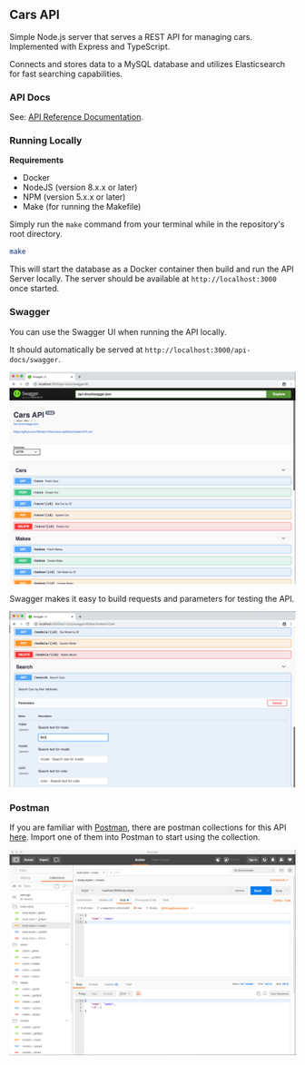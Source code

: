 ## Cars API

Simple Node.js server that serves a REST API for managing cars. Implemented with Express and TypeScript.

Connects and stores data to a MySQL database and utilizes Elasticsearch for fast searching capabilities.

### API Docs

See: [API Reference Documentation](https://github.com/William-Olson/cars-api/blob/master/API.md).

### Running Locally

**Requirements**

- Docker
- NodeJS (version 8.x.x or later)
- NPM (version 5.x.x or later)
- Make (for running the Makefile)

Simply run the `make` command from your terminal while in the repository's root directory.

```bash
make
```

This will start the database as a Docker container then build and run the API Server locally.
The server should be available at `http://localhost:3000` once started.


### Swagger

You can use the Swagger UI when running the API locally.

It should automatically be served at `http://localhost:3000/api-docs/swagger`.

![alt-text][swagger-ui-img]


Swagger makes it easy to build requests and parameters for testing the API.

![alt-text][swagger-search-img]


### Postman

If you are familiar with [Postman](https://www.getpostman.com/), there are postman collections for this API [here](https://github.com/William-Olson/cars-api/blob/master/postman-collections). Import one of them into Postman to start using the collection.

![alt-text][postman-img]


[postman-img]: ./screenshots/postman.png
[swagger-ui-img]: ./screenshots/swagger-ui.png
[swagger-search-img]: ./screenshots/swagger-search.png